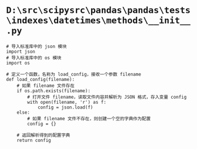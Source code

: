 # `D:\src\scipysrc\pandas\pandas\tests\indexes\datetimes\methods\__init__.py`

```
# 导入标准库中的 json 模块
import json
# 导入标准库中的 os 模块
import os

# 定义一个函数，名称为 load_config，接收一个参数 filename
def load_config(filename):
    # 如果 filename 文件存在
    if os.path.exists(filename):
        # 打开文件 filename，读取文件内容并解析为 JSON 格式，存入变量 config
        with open(filename, 'r') as f:
            config = json.load(f)
    else:
        # 如果 filename 文件不存在，则创建一个空的字典作为配置
        config = {}
    
    # 返回解析得到的配置字典
    return config
```